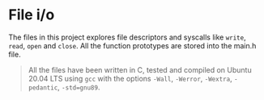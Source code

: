 # File i/o

The files in this project explores file descriptors and syscalls like `write`, `read`, `open` and `close`.
All the function prototypes are stored into the main.h file.

> All the files have been written in C, tested and compiled on Ubuntu 20.04 LTS using `gcc` with the options `-Wall`, `-Werror`, `-Wextra`, `-pedantic`, `-std=gnu89`.
